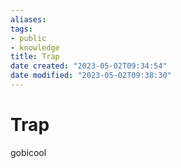 ```yaml
---
aliases: 
tags: 
- public
- knowledge
title: Trap
date created: "2023-05-02T09:34:54"
date modified: "2023-05-02T09:38:30"
---
```


# Trap
gobicool
